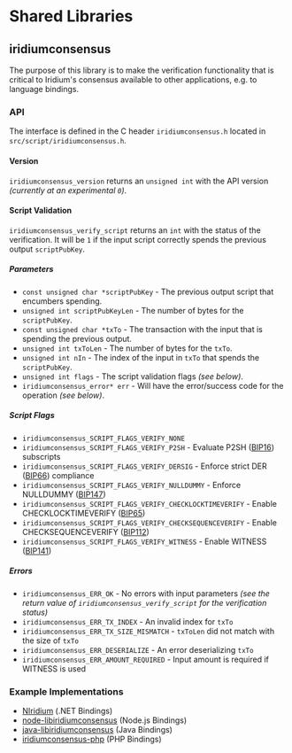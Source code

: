 Shared Libraries
================

## iridiumconsensus

The purpose of this library is to make the verification functionality that is critical to Iridium's consensus available to other applications, e.g. to language bindings.

### API

The interface is defined in the C header `iridiumconsensus.h` located in  `src/script/iridiumconsensus.h`.

#### Version

`iridiumconsensus_version` returns an `unsigned int` with the API version *(currently at an experimental `0`)*.

#### Script Validation

`iridiumconsensus_verify_script` returns an `int` with the status of the verification. It will be `1` if the input script correctly spends the previous output `scriptPubKey`.

##### Parameters
- `const unsigned char *scriptPubKey` - The previous output script that encumbers spending.
- `unsigned int scriptPubKeyLen` - The number of bytes for the `scriptPubKey`.
- `const unsigned char *txTo` - The transaction with the input that is spending the previous output.
- `unsigned int txToLen` - The number of bytes for the `txTo`.
- `unsigned int nIn` - The index of the input in `txTo` that spends the `scriptPubKey`.
- `unsigned int flags` - The script validation flags *(see below)*.
- `iridiumconsensus_error* err` - Will have the error/success code for the operation *(see below)*.

##### Script Flags
- `iridiumconsensus_SCRIPT_FLAGS_VERIFY_NONE`
- `iridiumconsensus_SCRIPT_FLAGS_VERIFY_P2SH` - Evaluate P2SH ([BIP16](https://github.com/iridium/bips/blob/master/bip-0016.mediawiki)) subscripts
- `iridiumconsensus_SCRIPT_FLAGS_VERIFY_DERSIG` - Enforce strict DER ([BIP66](https://github.com/iridium/bips/blob/master/bip-0066.mediawiki)) compliance
- `iridiumconsensus_SCRIPT_FLAGS_VERIFY_NULLDUMMY` - Enforce NULLDUMMY ([BIP147](https://github.com/iridium/bips/blob/master/bip-0147.mediawiki))
- `iridiumconsensus_SCRIPT_FLAGS_VERIFY_CHECKLOCKTIMEVERIFY` - Enable CHECKLOCKTIMEVERIFY ([BIP65](https://github.com/iridium/bips/blob/master/bip-0065.mediawiki))
- `iridiumconsensus_SCRIPT_FLAGS_VERIFY_CHECKSEQUENCEVERIFY` - Enable CHECKSEQUENCEVERIFY ([BIP112](https://github.com/iridium/bips/blob/master/bip-0112.mediawiki))
- `iridiumconsensus_SCRIPT_FLAGS_VERIFY_WITNESS` - Enable WITNESS ([BIP141](https://github.com/iridium/bips/blob/master/bip-0141.mediawiki))

##### Errors
- `iridiumconsensus_ERR_OK` - No errors with input parameters *(see the return value of `iridiumconsensus_verify_script` for the verification status)*
- `iridiumconsensus_ERR_TX_INDEX` - An invalid index for `txTo`
- `iridiumconsensus_ERR_TX_SIZE_MISMATCH` - `txToLen` did not match with the size of `txTo`
- `iridiumconsensus_ERR_DESERIALIZE` - An error deserializing `txTo`
- `iridiumconsensus_ERR_AMOUNT_REQUIRED` - Input amount is required if WITNESS is used

### Example Implementations
- [NIridium](https://github.com/NicolasDorier/NIridium/blob/master/NIridium/Script.cs#L814) (.NET Bindings)
- [node-libiridiumconsensus](https://github.com/bitpay/node-libiridiumconsensus) (Node.js Bindings)
- [java-libiridiumconsensus](https://github.com/dexX7/java-libiridiumconsensus) (Java Bindings)
- [iridiumconsensus-php](https://github.com/Bit-Wasp/iridiumconsensus-php) (PHP Bindings)
